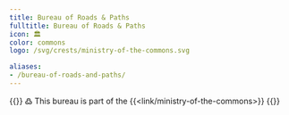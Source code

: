 ```yaml
---
title: Bureau of Roads & Paths
fulltitle: Bureau of Roads & Paths
icon: 🏛️
color: commons
logo: /svg/crests/ministry-of-the-commons.svg

aliases:
- /bureau-of-roads-and-paths/
---
```

{{<note>}}
߷ This bureau is part of the {{<link/ministry-of-the-commons>}}
{{</note>}}